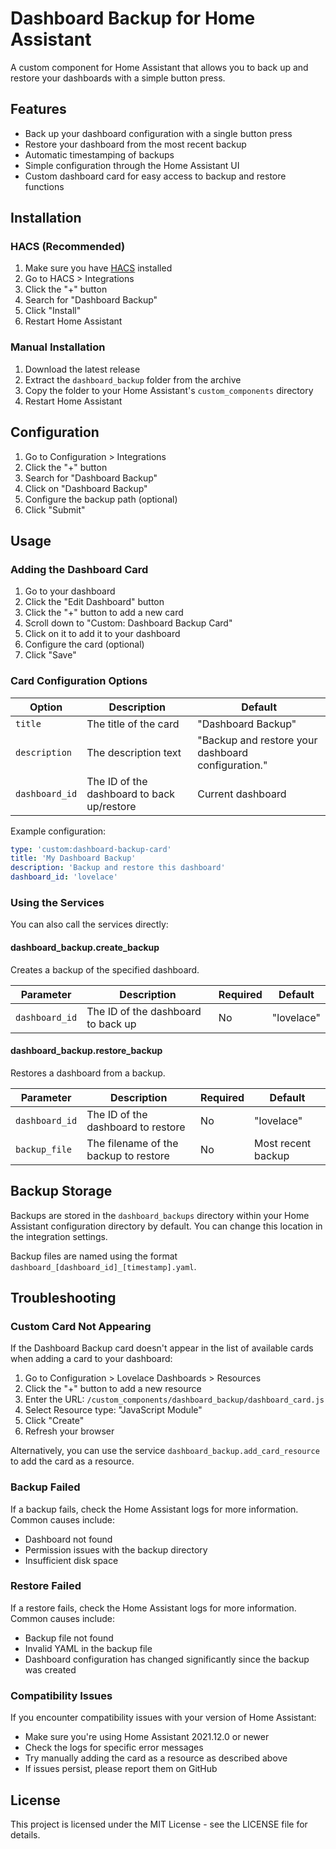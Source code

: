# Dashboard Backup for Home Assistant

A custom component for Home Assistant that allows you to back up and restore your dashboards with a simple button press.

## Features

- Back up your dashboard configuration with a single button press
- Restore your dashboard from the most recent backup
- Automatic timestamping of backups
- Simple configuration through the Home Assistant UI
- Custom dashboard card for easy access to backup and restore functions

## Installation

### HACS (Recommended)

1. Make sure you have [HACS](https://hacs.xyz/) installed
2. Go to HACS > Integrations
3. Click the "+" button
4. Search for "Dashboard Backup"
5. Click "Install"
6. Restart Home Assistant

### Manual Installation

1. Download the latest release
2. Extract the `dashboard_backup` folder from the archive
3. Copy the folder to your Home Assistant's `custom_components` directory
4. Restart Home Assistant

## Configuration

1. Go to Configuration > Integrations
2. Click the "+" button
3. Search for "Dashboard Backup"
4. Click on "Dashboard Backup"
5. Configure the backup path (optional)
6. Click "Submit"

## Usage

### Adding the Dashboard Card

1. Go to your dashboard
2. Click the "Edit Dashboard" button
3. Click the "+" button to add a new card
4. Scroll down to "Custom: Dashboard Backup Card"
5. Click on it to add it to your dashboard
6. Configure the card (optional)
7. Click "Save"

### Card Configuration Options

| Option | Description | Default |
|--------|-------------|---------|
| `title` | The title of the card | "Dashboard Backup" |
| `description` | The description text | "Backup and restore your dashboard configuration." |
| `dashboard_id` | The ID of the dashboard to back up/restore | Current dashboard |

Example configuration:

```yaml
type: 'custom:dashboard-backup-card'
title: 'My Dashboard Backup'
description: 'Backup and restore this dashboard'
dashboard_id: 'lovelace'
```

### Using the Services

You can also call the services directly:

#### dashboard_backup.create_backup

Creates a backup of the specified dashboard.

| Parameter | Description | Required | Default |
|-----------|-------------|----------|---------|
| `dashboard_id` | The ID of the dashboard to back up | No | "lovelace" |

#### dashboard_backup.restore_backup

Restores a dashboard from a backup.

| Parameter | Description | Required | Default |
|-----------|-------------|----------|---------|
| `dashboard_id` | The ID of the dashboard to restore | No | "lovelace" |
| `backup_file` | The filename of the backup to restore | No | Most recent backup |

## Backup Storage

Backups are stored in the `dashboard_backups` directory within your Home Assistant configuration directory by default. You can change this location in the integration settings.

Backup files are named using the format `dashboard_[dashboard_id]_[timestamp].yaml`.

## Troubleshooting

### Custom Card Not Appearing

If the Dashboard Backup card doesn't appear in the list of available cards when adding a card to your dashboard:

1. Go to Configuration > Lovelace Dashboards > Resources
2. Click the "+" button to add a new resource
3. Enter the URL: `/custom_components/dashboard_backup/dashboard_card.js`
4. Select Resource type: "JavaScript Module"
5. Click "Create"
6. Refresh your browser

Alternatively, you can use the service `dashboard_backup.add_card_resource` to add the card as a resource.

### Backup Failed

If a backup fails, check the Home Assistant logs for more information. Common causes include:

- Dashboard not found
- Permission issues with the backup directory
- Insufficient disk space

### Restore Failed

If a restore fails, check the Home Assistant logs for more information. Common causes include:

- Backup file not found
- Invalid YAML in the backup file
- Dashboard configuration has changed significantly since the backup was created

### Compatibility Issues

If you encounter compatibility issues with your version of Home Assistant:

- Make sure you're using Home Assistant 2021.12.0 or newer
- Check the logs for specific error messages
- Try manually adding the card as a resource as described above
- If issues persist, please report them on GitHub

## License

This project is licensed under the MIT License - see the LICENSE file for details.
